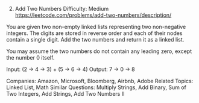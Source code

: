 2. Add Two Numbers
Difficulty: Medium
https://leetcode.com/problems/add-two-numbers/description/

You are given two non-empty linked lists representing two non-negative integers. The digits are stored in reverse order and each of their nodes contain a single digit. Add the two numbers and return it as a linked list.

You may assume the two numbers do not contain any leading zero, except the number 0 itself.

Input: (2 -> 4 -> 3) + (5 -> 6 -> 4)
Output: 7 -> 0 -> 8

Companies: Amazon, Microsoft, Bloomberg, Airbnb, Adobe
Related Topics: Linked List, Math
Similar Questions: Multiply Strings, Add Binary, Sum of Two Integers, Add Strings, Add Two Numbers II

